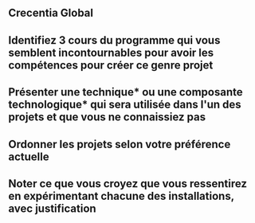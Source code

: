 ## Crecentia Global

## Identifiez 3 cours du programme qui vous semblent incontournables pour avoir les compétences pour créer ce genre projet


## Présenter une technique* ou une composante technologique* qui sera utilisée dans l'un des projets et que vous ne connaissiez pas


## Ordonner les projets selon votre préférence actuelle


## Noter ce que vous croyez que vous ressentirez en expérimentant chacune des installations, avec justification
